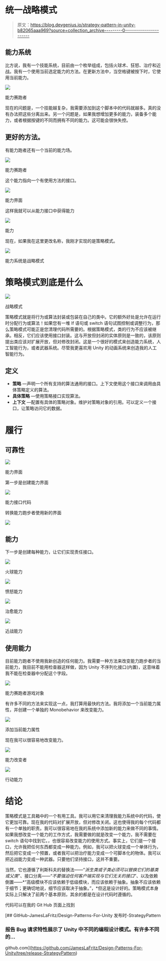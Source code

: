 # 统一战略模式

> 原文：<https://blog.devgenius.io/strategy-pattern-in-unity-b82065aaa969?source=collection_archive---------0----------------------->

## 能力系统

比方说，我有一个技能系统，目前由一个枚举组成，包括火球术、狂怒、治疗和近战。我有一个使用当前选定能力的方法。在更新方法中，当空格键被按下时，它使用当前能力。

![](img/002c281b34303bee75a0e950b597326a.png)

能力赛跑者

现在的问题是，一个技能越复杂，我需要添加到这个脚本中的代码就越多。真的没有办法把这些分离出来。另一个问题是，如果我想增加更多的能力，装备多个能力，或者根据按键的不同而拥有不同的能力。这可能会很快失控。

## 更好的方法。

有能力跑者还有一个当前的能力场。

![](img/0aeadb1184515396d92c777b5438e56d.png)

能力赛跑者

这个能力指向一个有使用方法的接口。

![](img/156aefdbf862df08bfdf3a800d4430c9.png)

能力界面

这样我就可以从能力接口中获得能力

![](img/904a5f9d874add11078cf7b3e4d189d1.png)

能力

现在，如果我在这里更改名称，我刚才实现的是策略模式。

![](img/ecfa673502297048c04a09ce990633d0.png)

能力系统是战略模式

# 策略模式到底是什么

![](img/87bcb5145f5a039c3170b5a110701808.png)

战略模式

策略模式就是将行为或算法封装或包装在自己的类中。它的额外好处是允许在运行时分配行为或算法！如果您有一堆 If 语句或 switch 语句试图控制或调整行为，那么策略模式可能正是您清理代码所需要的。根据策略模式，类的行为不应该被继承。相反，它们应该使用接口封装。这与开放但封闭的实体原则是一致的，该原则提出类应该对扩展开放，但对修改封闭。这是一个很好的模式来创造能力系统，人工智能行为，或者武器系统。尽管我更喜欢用 Unity 的动画系统来创造我的人工智能行为。

## 定义

*   **策略** —声明一个所有支持的算法通用的接口。上下文使用这个接口来调用由具体策略定义的算法。
*   **具体策略** —使用策略接口实现算法。
*   **上下文** —配置有具体的策略对象。维护对策略对象的引用。可以定义一个接口，让策略访问它的数据。

# 履行

## 可靠性

![](img/156aefdbf862df08bfdf3a800d4430c9.png)

能力界面

第一步是创建能力界面

![](img/b8a44b47f74264f488e9c8df7dd7f021.png)

能力接口代码

转换能力跑步者使用新的界面

![](img/518f4dad10a6729d8fef25574055d7f7.png)

## 能力

下一步是创建每种能力，让它们实现责任接口。

![](img/2ddcd3adf3c9b4dc9fe5ceb86f68eb8e.png)

火球能力

![](img/2e6038dd73678bb38f22aec92adbc206.png)

愤怒能力

![](img/5b08bc65c55f867fbd3f4dae457914bf.png)

治愈能力

![](img/59cba2f100203c19169a7b23fbf407f9.png)

近战能力

## 使用能力

目前能力跑者不使用我新创造的任何能力。我需要一种方法来改变能力跑步者的当前能力，我目前不能用检查器这样做，因为 Unity 不序列化接口(内置)，这意味着我不能在检查器中分配这个字段。

![](img/ff9ad5bd9f894f9e4f81db62b4fc9a87.png)

能力赛跑者游戏对象

有许多不同的方法来实现这一点，我打算用最快的方法。我将添加一个当前能力属性，并创建一个单独的 Monobehavior 来改变能力。

![](img/587f3fadb8e3c404484eb710d42f7dff.png)

添加当前能力属性

现在我可以很容易地改变能力。

![](img/fdaf6795bf663e89538ed0c339e7bef5.png)

能力改变者

![](img/7a0ac5ad6b967bdd3cd2885f2ab35017.png)

行动能力

# 结论

策略模式是工具箱中的一个有用工具。我可以用它来清理我能力系统中的代码，使它更加可靠。现在我的代码对扩展开放，但对修改关闭。这也使得我的每个代码都有一个单独的职责。我可以很容易地在我的系统中添加新的能力来做不同的事情。如果我想改变一个能力的工作方式，我需要做的就是改变一个能力，我不需要在 switch 语句中找到它。，也很容易改变能力的使用方式。事实上，它们是一个接口，允许我把任何东西都变成一种能力。例如，我可以把火球变成一个单体行为，然后把它变成一个预置，或者我可以把治疗能力变成一个可脚本化的物体。我可以把近战能力变成一种武器。只要他们坚持接口，这并不重要。

当然，它也遵循了利斯科夫的替换法——“*派生类或子类必须可以替换它们的基类或父类*”、接口分离——“*不要强迫任何客户端实现与它们无关的接口*”、以及依赖倒置——*“高级模块不应该依赖于低级模块，而应该依赖于抽象。抽象不应该依赖于细节；更确切地说，细节应该取决于抽象。”，*但这是设计好的。策略模式本身实际上只解决了前两个基本原则，其余的都是在设计代码时遵循的。

代码可以在我的 Git Hub 页面上找到

[](https://github.com/JamesLaFritz/Design-Patterns-For-Unity/tree/release-StrategyPattern) [## GitHub-JamesLaFritz/Design-Patterns-For-Unity 发布时-StrategyPattern

### 报告 Bug 请求特性展示了 Unity 中不同的编程设计模式。有许多不同的…

github.com](https://github.com/JamesLaFritz/Design-Patterns-For-Unity/tree/release-StrategyPattern)